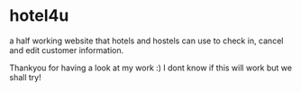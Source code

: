 # hotel4u
a half working website that hotels and hostels can use to check in, cancel and edit customer information.

Thankyou for having a look at my work :)
I dont know if this will work but we shall try!
